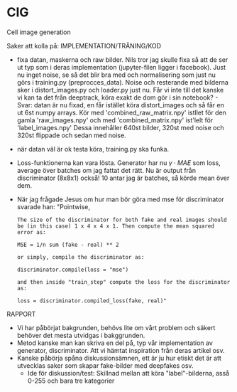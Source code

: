 # CIG
Cell image generation


Saker att kolla på:
IMPLEMENTATION/TRÄNING/KOD
- fixa datan, maskerna och raw bilder. Nils tror jag skulle fixa så att de ser ut typ som i deras implementation (jupyter-filen ligger i facebook). Just nu inget noise, se så det blir bra med och normalisering som just nu görs i training.py (preprocces_data). Noise och resterande med bilderna sker i distort_images.py och loader.py just nu. Får vi inte till det kanske vi kan ta det från deeptrack, köra exakt de dom gör i sin notebook?
      - Svar: datan är nu fixad, en får istället köra distort_images och så får en ut 6st numpy arrays. Kör med 'combined_raw_matrix.npy' istllet för den gamla 'raw_images.npy' och med 'combined_matrix.npy' ist'lelt för 'label_images.npy' Dessa innehåller 640st bilder, 320st med noise och 320st flippade och sedan med noise.

- när datan väl är ok testa köra, training.py ska funka. <!--- Troligen är loss funktionerna inte helt korrekt, speciellt delen i loss_fn_gen() där det är massa mean över olika dimensioner. (Detta kom från at outputen av discriminatorn varr (4x4x1), ska helst vara (8x8)). --->
- Loss-funktionerna kan vara lösta. Generator har nu $\gamma \cdot MAE$ som loss, average över batches om jag fattat det rätt. Nu är output från discriminator (8x8x1) också! 10 antar jag är batches, så körde mean över dem. 
- När jag frågade Jesus om hur man bör göra med mse för discriminator svarade han:
      "Pointwise, 

      The size of the discriminator for both fake and real images should be (in this case) 1 x 4 x 4 x 1. Then compute the mean squared error as:

      MSE = 1/n sum (fake - real) ** 2

      or simply, compile the discriminator as:

      discriminator.compile(loss = "mse")

      and then inside "train_step" compute the loss for the discriminator as:

      loss = discriminator.compiled_loss(fake, real)"

RAPPORT
- Vi har påbörjat bakgrunden, behövs lite om vårt problem och säkert behöver det mesta utvidgas i bakggrunden.
- Metod kanske man kan skriva en del på, typ vår implementation av generator, discriminator. Att vi hämtat inspiration från deras artikel osv.
- Kanske påbörja spåna diskussionsämnen, ett är ju hur etiskt det är att utvecklas saker som skapar fake-bilder med deepfakes osv.
  - Ide för diskussion/test: Skillnad mellan att köra "label"-bilderna, asså 0-255 och bara tre kategorier
